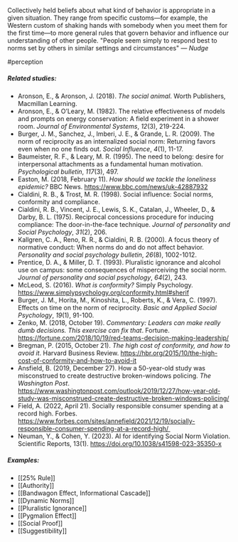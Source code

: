 Collectively held beliefs about what kind of behavior is appropriate in a given situation. They range from specific customs—for example, the Western custom of shaking hands with somebody when you meet them for the first time—to more general rules that govern behavior and influence our understanding of other people. "People seem simply to respond best to norms set by others in similar settings and circumstances" — *Nudge*

#perception 

##### Related studies: 

- Aronson, E., & Aronson, J. (2018). _The social animal_. Worth Publishers, Macmillan Learning.
- Aronson, E., & O’Leary, M. (1982). The relative effectiveness of models and prompts on energy conservation: A field experiment in a shower room. _Journal of Environmental Systems_, _12_(3), 219-224.
- Burger, J. M., Sanchez, J., Imberi, J. E., & Grande, L. R. (2009). The norm of reciprocity as an internalized social norm: Returning favors even when no one finds out. _Social Influence_, _4_(1), 11-17.
- Baumeister, R. F., & Leary, M. R. (1995). The need to belong: desire for interpersonal attachments as a fundamental human motivation. _Psychological bulletin_, _117_(3), 497.
- Easton, M. (2018, February 11). _How should we tackle the loneliness epidemic?_ BBC News. https://www.bbc.com/news/uk-42887932
- Cialdini, R. B., & Trost, M. R. (1998). Social influence: Social norms, conformity and compliance.
- Cialdini, R. B., Vincent, J. E., Lewis, S. K., Catalan, J., Wheeler, D., & Darby, B. L. (1975). Reciprocal concessions procedure for inducing compliance: The door-in-the-face technique. _Journal of personality and Social Psychology_, _31_(2), 206.
- Kallgren, C. A., Reno, R. R., & Cialdini, R. B. (2000). A focus theory of normative conduct: When norms do and do not affect behavior. _Personality and social psychology bulletin_, _26_(8), 1002-1012.
- Prentice, D. A., & Miller, D. T. (1993). Pluralistic ignorance and alcohol use on campus: some consequences of misperceiving the social norm. _Journal of personality and social psychology_, _64_(2), 243.
- McLeod, S. (2016). _What is conformity?_ Simply Psychology. https://www.simplypsychology.org/conformity.html#sherif
- Burger, J. M., Horita, M., Kinoshita, L., Roberts, K., & Vera, C. (1997). Effects on time on the norm of reciprocity. _Basic and Applied Social Psychology_, _19_(1), 91-100.
- Zenko, M. (2018, October 19). _Commentary: Leaders can make really dumb decisions. This exercise can fix that_. Fortune. https://fortune.com/2018/10/19/red-teams-decision-making-leadership/
- Bregman, P. (2015, October 21). _The high cost of conformity, and how to avoid it_. Harvard Business Review. https://hbr.org/2015/10/the-high-cost-of-conformity-and-how-to-avoid-it
- Ansfield, B. (2019, December 27). How a 50-year-old study was misconstrued to create destructive broken-windows policing. _The Washington Post_. https://www.washingtonpost.com/outlook/2019/12/27/how-year-old-study-was-misconstrued-create-destructive-broken-windows-policing/
- Field, A. (2022, April 21). Socially responsible consumer spending at a record high. Forbes. https://www.forbes.com/sites/annefield/2021/12/19/socially-responsible-consumer-spending-at-a-record-high/ 
- Neuman, Y., &amp; Cohen, Y. (2023). AI for identifying Social Norm Violation. Scientific Reports, 13(1). https://doi.org/10.1038/s41598-023-35350-x

##### Examples: 

- [[25% Rule]] 
- [[Authority]] 
- [[Bandwagon Effect, Informational Cascade]] 
- [[Dynamic Norms]] 
- [[Pluralistic Ignorance]] 
- [[Pygmalion Effect]] 
- [[Social Proof]] 
- [[Suggestibility]] 